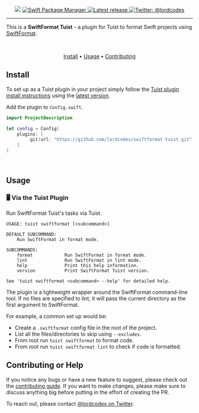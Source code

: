 <p align="center">
    <img src="https://img.shields.io/badge/Swift-5.6-orange.svg" />
    <a href="https://swift.org/package-manager">
        <img src="https://img.shields.io/badge/swiftpm-compatible-brightgreen.svg?style=flat" alt="Swift Package Manager" />
    </a>
     <a href="https://github.com/lordcodes/swiftformat-tuist/releases/latest">
         <img src="https://img.shields.io/github/release/lordcodes/swiftformat-tuist.svg?style=flat" alt="Latest release" />
     </a>
    <a href="https://twitter.com/lordcodes">
        <img src="https://img.shields.io/badge/twitter-@lordcodes-blue.svg?style=flat" alt="Twitter: @lordcodes" />
    </a>
</p>

---

This is a **SwiftFormat Tuist** - a plugin for Tuist to format Swift projects using [SwiftFormat](https://github.com/nicklockwood/SwiftFormat).

&nbsp;

<p align="center">
    <a href="#install">Install</a> • <a href="#usage">Usage</a> • <a href="#contributing-or-help">Contributing</a>
</p>

## Install

To set up as a Tuist plugin in your project simply follow the [Tuist plugin install instructions](https://docs.tuist.io/plugins/using-plugins/) using the [latest version](https://github.com/lordcodes/swiftformat-tuist/releases/latest).

Add the plugin to `Config.swift`.

```swift
import ProjectDescription

let config = Config(
    plugins: [
        .git(url: "https://github.com/lordcodes/swiftformat-tuist.git", tag: "[VERSION]")
    ]
)
```

&nbsp;

## Usage

### 🖥 Via the Tuist Plugin

Run SwiftFormat Tuist's tasks via Tuist.

```terminal
USAGE: tuist swiftformat [<subcommand>]

DEFAULT SUBCOMMAND:
    Run SwiftFormat in format mode.

SUBCOMMANDS:
    format            Run SwiftFormat in format mode.
    lint              Run SwiftFormat in lint mode.
    help              Print this help information.
    version           Print SwiftFormat Tuist version.

See 'tuist swiftformat <subcommand> --help' for detailed help.

```

The plugin is a lightweight wrapper around the SwiftFormat command-line tool. If no files are specified to lint, it will pass the current directory as the first argument to SwiftFormat.

For example, a common set up would be:

- Create a `.swiftformat` config file in the root of the project.
- List all the files/directories to skip using `--excludes`.
- From root run `tuist swiftformat` to format code.
- From root run `tuist swiftformat lint` to check if code is formatted.

## Contributing or Help

If you notice any bugs or have a new feature to suggest, please check out the [contributing guide](https://github.com/lordcodes/swiftformat-tuist/blob/master/CONTRIBUTING.md). If you want to make changes, please make sure to discuss anything big before putting in the effort of creating the PR.

To reach out, please contact [@lordcodes on Twitter](https://twitter.com/lordcodes).
